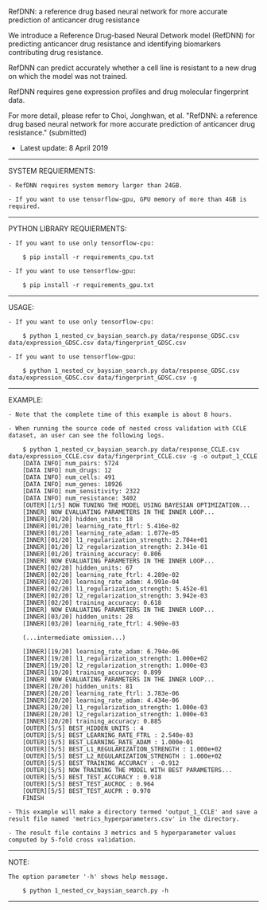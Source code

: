 RefDNN: a reference drug based neural network for more accurate prediction of anticancer drug resistance

We introduce a Reference Drug-based Neural Detwork model (RefDNN) for predicting anticancer drug resistance and identifying biomarkers contributing drug resistance.

RefDNN can predict accurately whether a cell line is resistant to a new drug on which the model was not trained.

RefDNN requires gene expression profiles and drug molecular fingerprint data.

For more detail, please refer to Choi, Jonghwan, et al. "RefDNN: a reference drug based neural network for more accurate prediction of anticancer drug resistance." (submitted)


* Latest update: 8 April 2019

--------------------------------------------------------------------------------------------
SYSTEM REQUIERMENTS: 

    - RefDNN requires system memory larger than 24GB.
    
    - If you want to use tensorflow-gpu, GPU memory of more than 4GB is required.


--------------------------------------------------------------------------------------------
PYTHON LIBRARY REQUIERMENTS:

    - If you want to use only tensorflow-cpu:

        $ pip install -r requirements_cpu.txt
        
    - If you want to use tensorflow-gpu:
    
        $ pip install -r requirements_gpu.txt
    
--------------------------------------------------------------------------------------------
USAGE: 

    - If you want to use only tensorflow-cpu:

        $ python 1_nested_cv_baysian_search.py data/response_GDSC.csv data/expression_GDSC.csv data/fingerprint_GDSC.csv
        
    - If you want to use tensorflow-gpu:
    
        $ python 1_nested_cv_baysian_search.py data/response_GDSC.csv data/expression_GDSC.csv data/fingerprint_GDSC.csv -g
    
--------------------------------------------------------------------------------------------
EXAMPLE:

    - Note that the complete time of this example is about 8 hours.
    
    - When running the source code of nested cross validation with CCLE dataset, an user can see the following logs.
    
        $ python 1_nested_cv_baysian_search.py data/response_CCLE.csv data/expression_CCLE.csv data/fingerprint_CCLE.csv -g -o output_1_CCLE
        [DATA INFO] num_pairs: 5724
        [DATA INFO] num_drugs: 12
        [DATA INFO] num_cells: 491
        [DATA INFO] num_genes: 18926
        [DATA INFO] num_sensitivity: 2322
        [DATA INFO] num_resistance: 3402
        [OUTER][1/5] NOW TUNING THE MODEL USING BAYESIAN OPTIMIZATION...
        [INNER] NOW EVALUATING PARAMETERS IN THE INNER LOOP...
        [INNER][01/20] hidden_units: 18
        [INNER][01/20] learning_rate_ftrl: 5.416e-02
        [INNER][01/20] learning_rate_adam: 1.077e-05
        [INNER][01/20] l1_regularization_strength: 2.704e+01
        [INNER][01/20] l2_regularization_strength: 2.341e-01
        [INNER][01/20] training_accuracy: 0.806
        [INNER] NOW EVALUATING PARAMETERS IN THE INNER LOOP...
        [INNER][02/20] hidden_units: 67
        [INNER][02/20] learning_rate_ftrl: 4.289e-02
        [INNER][02/20] learning_rate_adam: 4.991e-04
        [INNER][02/20] l1_regularization_strength: 5.452e-01
        [INNER][02/20] l2_regularization_strength: 3.942e-03
        [INNER][02/20] training_accuracy: 0.618
        [INNER] NOW EVALUATING PARAMETERS IN THE INNER LOOP...
        [INNER][03/20] hidden_units: 28
        [INNER][03/20] learning_rate_ftrl: 4.909e-03
        
        (...intermediate omission...)
        
        [INNER][19/20] learning_rate_adam: 6.794e-06
        [INNER][19/20] l1_regularization_strength: 1.000e+02
        [INNER][19/20] l2_regularization_strength: 1.000e-03
        [INNER][19/20] training_accuracy: 0.899
        [INNER] NOW EVALUATING PARAMETERS IN THE INNER LOOP...
        [INNER][20/20] hidden_units: 81
        [INNER][20/20] learning_rate_ftrl: 3.783e-06
        [INNER][20/20] learning_rate_adam: 4.434e-06
        [INNER][20/20] l1_regularization_strength: 1.000e-03
        [INNER][20/20] l2_regularization_strength: 1.000e-03
        [INNER][20/20] training_accuracy: 0.885
        [OUTER][5/5] BEST_HIDDEN_UNITS : 4
        [OUTER][5/5] BEST_LEARNING_RATE_FTRL : 2.540e-03
        [OUTER][5/5] BEST_LEARNING_RATE_ADAM : 1.000e-01
        [OUTER][5/5] BEST_L1_REGULARIZATION_STRENGTH : 1.000e+02
        [OUTER][5/5] BEST_L2_REGULARIZATION_STRENGTH : 1.000e+02
        [OUTER][5/5] BEST_TRAINING_ACCURACY : -0.912
        [OUTER][5/5] NOW TRAINING THE MODEL WITH BEST PARAMETERS...
        [OUTER][5/5] BEST_TEST_ACCURACY : 0.918
        [OUTER][5/5] BEST_TEST_AUCROC : 0.964
        [OUTER][5/5] BEST_TEST_AUCPR : 0.970
        FINISH

    - This example will make a directory termed 'output_1_CCLE' and save a result file named 'metrics_hyperparameters.csv' in the directory.
    
    - The result file contains 3 metrics and 5 hyperparameter values computed by 5-fold cross validation.

--------------------------------------------------------------------------------------------
NOTE:

    The option parameter '-h' shows help message.
    
        $ python 1_nested_cv_baysian_search.py -h
    
    
--------------------------------------------------------------------------------------------
